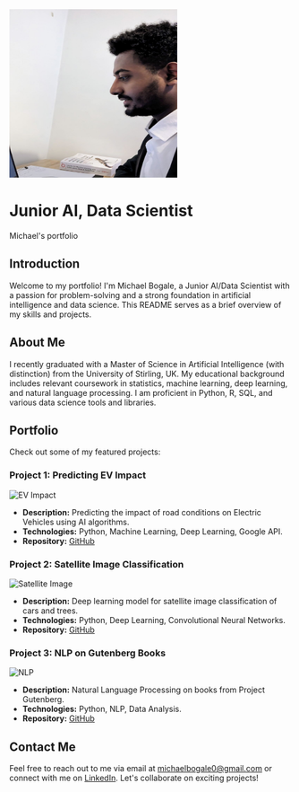 <img src="/Images/photo.jpg" width="300" height="300">

# Junior AI, Data Scientist
Michael's portfolio

## Introduction

Welcome to my portfolio! I'm Michael Bogale, a Junior AI/Data Scientist with a passion for problem-solving and a strong foundation in artificial intelligence and data science. This README serves as a brief overview of my skills and projects.

## About Me

I recently graduated with a Master of Science in Artificial Intelligence (with distinction) from the University of Stirling, UK. My educational background includes relevant coursework in statistics, machine learning, deep learning, and natural language processing. I am proficient in Python, R, SQL, and various data science tools and libraries.

## Portfolio

Check out some of my featured projects:

### Project 1: Predicting EV Impact

![EV Impact](ev_impact.png)

- **Description:** Predicting the impact of road conditions on Electric Vehicles using AI algorithms.
- **Technologies:** Python, Machine Learning, Deep Learning, Google API.
- **Repository:** [GitHub](link_to_repository)

### Project 2: Satellite Image Classification

![Satellite Image](satellite_image.png)

- **Description:** Deep learning model for satellite image classification of cars and trees.
- **Technologies:** Python, Deep Learning, Convolutional Neural Networks.
- **Repository:** [GitHub](link_to_repository)

### Project 3: NLP on Gutenberg Books

![NLP](nlp.png)

- **Description:** Natural Language Processing on books from Project Gutenberg.
- **Technologies:** Python, NLP, Data Analysis.
- **Repository:** [GitHub](link_to_repository)

## Contact Me

Feel free to reach out to me via email at michaelbogale0@gmail.com or connect with me on [LinkedIn](https://www.linkedin.com/in/michael-bogale-710596253). Let's collaborate on exciting projects!


